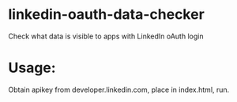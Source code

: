 # linkedin-oauth-data-checker
Check what data is visible to apps with LinkedIn oAuth login

# Usage:
Obtain apikey from developer.linkedin.com, place in index.html, run.
